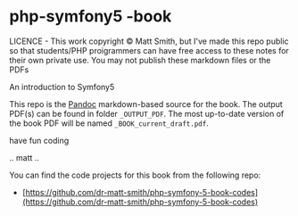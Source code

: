 # php-symfony5  -book

LICENCE - This work copyright &copy; Matt Smith, but I've made this repo public so that students/PHP proigrammers can have free access to these notes for their own private use. You may not publish these markdown files or the PDFs

An introduction to Symfony5

This repo is the [Pandoc](https://pandoc.org/) markdown-based source for the book. The output PDF(s) can be found in folder `_OUTPUT_PDF`. The most up-to-date version of the book PDF will be named `_BOOK_current_draft.pdf`.

have fun coding

.. matt ..


You can find the code projects for this book from the following repo:

- [https://github.com/dr-matt-smith/php-symfony-5-book-codes](https://github.com/dr-matt-smith/php-symfony-5-book-codes)
